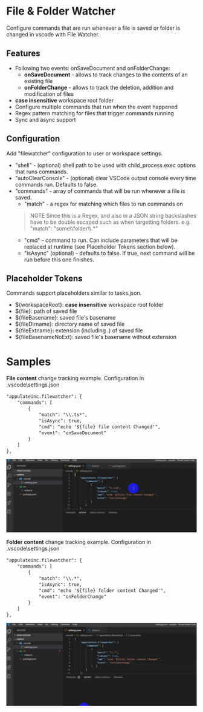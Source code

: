 # File & Folder Watcher

Configure commands that are run whenever a file is saved or folder is changed in vscode with File Watcher.

## Features
* Following two events: onSaveDocument and onFolderChange:
    * **onSaveDocument** - allows to track changes to the contents of an existing file
    * **onFolderChange** - allows to track the deletion, addition and modification of files
* **case insensitive** workspace root folder
* Configure multiple commands that run when the event happened
* Regex pattern matching for files that trigger commands running
* Sync and async support

## Configuration
Add "filewatcher" configuration to user or workspace settings.
* "shell" - (optional) shell path to be used with child_process.exec options that runs commands.
* "autoClearConsole" - (optional) clear VSCode output console every time commands run. Defaults to false.
* "commands" - array of commands that will be run whenever a file is saved.
  * "match" - a regex for matching which files to run commands on
  > NOTE Since this is a Regex, and also in a JSON string backslashes have to be double escaped such as when targetting folders. e.g. "match": "some\\\\folder\\\\.*"
  * "cmd" - command to run. Can include parameters that will be replaced at runtime (see Placeholder Tokens section below).
  * "isAsync" (optional) - defaults to false. If true, next command will be run before this one finishes.

## Placeholder Tokens
Commands support placeholders similar to tasks.json.

* ${workspaceRoot}: **case insensitive** workspace root folder
* ${file}: path of saved file
* ${fileBasename}: saved file's basename
* ${fileDirname}: directory name of saved file
* ${fileExtname}: extension (including .) of saved file
* ${fileBasenameNoExt}: saved file's basename without extension

Samples
=========

**File content** change tracking example.
    Configuration in \.vscode\settings.json

    "appulateinc.filewatcher": {
		"commands": [
			{
				"match": "\\.ts*",
				"isAsync": true,
				"cmd": "echo '${file} file content Changed'",
				"event": "onSaveDocument"
			}		
		]
	},

![ screencast ](https://raw.githubusercontent.com/spostolsky/fileWatcher/master/icons/fileChange.gif)

**Folder content** change tracking example.
    Configuration in \.vscode\settings.json

    "appulateinc.filewatcher": {
		"commands": [
			{
				"match": "\\.*",
				"isAsync": true,
				"cmd": "echo '${file} folder content Changed'",
				"event": "onFolderChange"
			}		
		]
	},

![ screencast ](https://raw.githubusercontent.com/spostolsky/fileWatcher/master/icons/folderChange.gif)

